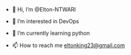- 👋 Hi, I’m @Elton-NTWARI
- 👀 I’m interested in DevOps
- 🌱 I’m currently learning python

- 📫 How to reach me eltonking23@gmail.com

<!---
Elton-NTWARI/Elton-NTWARI is a ✨ special ✨ repository because its `README.md` (this file) appears on your GitHub profile.
You can click the Preview link to take a look at your changes.
--->
